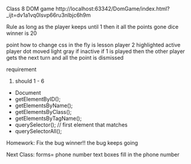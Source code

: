 Class 8 DOM game
http://localhost:63342/DomGame/index.html?_ijt=dv1a1vq0lsvp66ru3nlbjc6h9m

Rule as long as the player 
keeps until 1 then it all the points gone
dice winner is 20

point how to change css in the fly is lesson
player 2 highlighted
active player 
dot moved light gray if inactive
if 1 is played then the other player gets the next turn and all the point is dismissed

requirement
1) should 1 - 6

- Document
 - getElementByID();
 - getElementsByName();
 - getElementsByClass();
 - getElementsByTagName();
 - querySelector(); // first element that matches
 - querySelectorAll();

Homework:
Fix the bug
winner!! the bug keeps going

Next Class:
forms= phone number text boxes 
fill in the phone number

